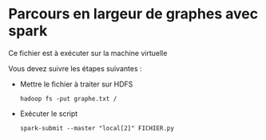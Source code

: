 # Parcours en largeur de graphes avec spark

Ce fichier est à exécuter sur la machine virtuelle

Vous devez suivre les étapes suivantes : 
    
-   Mettre le fichier à traiter sur HDFS
        
    `hadoop fs -put graphe.txt /`

    
-   Exécuter le script
        
    `spark-submit --master "local[2]" FICHIER.py`
